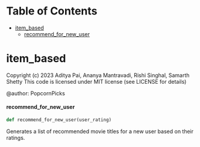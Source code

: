 # Table of Contents

* [item\_based](#item_based)
  * [recommend\_for\_new\_user](#item_based.recommend_for_new_user)

<a id="item_based"></a>

# item\_based

Copyright (c) 2023 Aditya Pai, Ananya Mantravadi, Rishi Singhal, Samarth Shetty
This code is licensed under MIT license (see LICENSE for details)

@author: PopcornPicks

<a id="item_based.recommend_for_new_user"></a>

#### recommend\_for\_new\_user

```python
def recommend_for_new_user(user_rating)
```

Generates a list of recommended movie titles for a new user based on their ratings.

